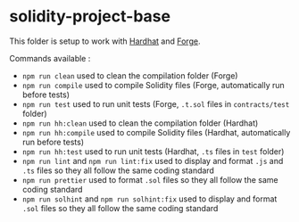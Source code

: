 # solidity-project-base

This folder is setup to work with [Hardhat](https://hardhat.org/) and [Forge](https://github.com/gakonst/foundry/tree/master/forge).

Commands available :
- `npm run clean` used to clean the compilation folder (Forge)
- `npm run compile` used to compile Solidity files (Forge, automatically run before tests)
- `npm run test` used to run unit tests (Forge, `.t.sol` files in `contracts/test` folder)
- `npm run hh:clean` used to clean the compilation folder (Hardhat)
- `npm run hh:compile` used to compile Solidity files (Hardhat, automatically run before tests)
- `npm run hh:test` used to run unit tests (Hardhat, `.ts` files in `test` folder)
- `npm run lint` and `npm run lint:fix` used to display and format `.js` and `.ts` files so they all follow the same coding standard
- `npm run prettier` used to format `.sol` files so they all follow the same coding standard
- `npm run solhint` and `npm run solhint:fix` used to display and format `.sol` files so they all follow the same coding standard
